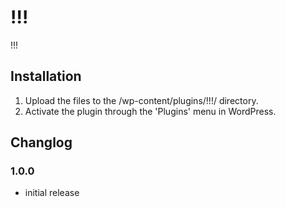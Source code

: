 !!!
===============================================================================

!!!


Installation
-------------------------------------------------------------------------------

1. Upload the files to the /wp-content/plugins/!!!/ directory.
2. Activate the plugin through the 'Plugins' menu in WordPress.


Changlog
-------------------------------------------------------------------------------

### 1.0.0

- initial release